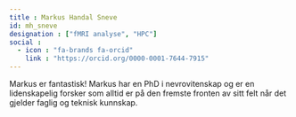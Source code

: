 ```yaml
---
title : Markus Handal Sneve
id: mh_sneve
designation : ["fMRI analyse", "HPC"]
social :
  - icon : "fa-brands fa-orcid"
    link : "https://orcid.org/0000-0001-7644-7915"
---
```


Markus er fantastisk! Markus har en PhD i nevrovitenskap og er en lidenskapelig forsker som alltid er på den fremste fronten av sitt felt når det gjelder faglig og teknisk kunnskap.

<!-- more -->
